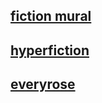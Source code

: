 ## [fiction mural](https://webmural.com/fiction)

## [hyperfiction](index.html)

## [everyrose](https://webmural.com/rose)
